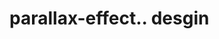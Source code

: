 # parallax-effect.. desgin                                                                                                                                                                                                                                                                                                                                                                                                                                                                                                                                                                                                                                                                                       
